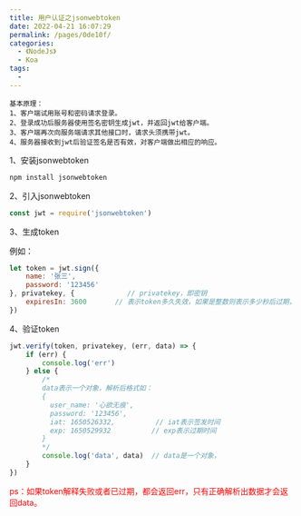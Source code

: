```yaml
---
title: 用户认证之jsonwebtoken
date: 2022-04-21 16:07:29
permalink: /pages/0de10f/
categories:
  - 《NodeJs》
  - Koa
tags:
  - 
---
```

	基本原理：
	1、客户端试用账号和密码请求登录。
	2、登录成功后服务器使用签名密钥生成jwt，并返回jwt给客户端。
	3、客户端再次向服务端请求其他接口时，请求头须携带jwt。
	4、服务器接收到jwt后验证签名是否有效，对客户端做出相应的响应。

1、安装jsonwebtoken

```js
npm install jsonwebtoken
```

2、引入jsonwebtoken

```js
const jwt = require('jsonwebtoken')
```

3、生成token

例如：

```js
let token = jwt.sign({
    name: '张三',
    password: '123456'
}, privatekey, {             // privatekey，即密钥
    expiresIn: 3600       // 表示token多久失效，如果是整数则表示多少秒后过期，此处表示1小时过期，也可以使用'1h'
})
```

4、验证token

```js
jwt.verify(token, privatekey, (err, data) => {
    if (err) {
        console.log('err')
    } else {
        /*
        data表示一个对象，解析后格式如：
        {
          user_name: '心欲无痕',
          password: '123456',
          iat: 1650526332,          // iat表示签发时间
          exp: 1650529932          // exp表示过期时间
        }
        */
        console.log('data', data)  // data是一个对象，
    }
})
```

<p style="color: rgb(255, 0, 0)">ps：如果token解释失败或者已过期，都会返回err，只有正确解析出数据才会返回data。</p>